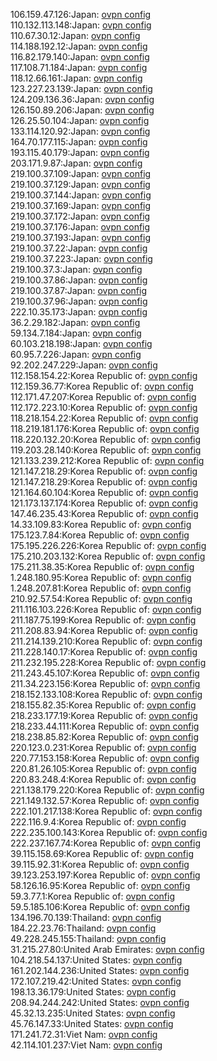 106.159.47.126:Japan: [ovpn config](vpn/106_159_47_126.ovpn)  
110.132.113.148:Japan: [ovpn config](vpn/110_132_113_148.ovpn)  
110.67.30.12:Japan: [ovpn config](vpn/110_67_30_12.ovpn)  
114.188.192.12:Japan: [ovpn config](vpn/114_188_192_12.ovpn)  
116.82.179.140:Japan: [ovpn config](vpn/116_82_179_140.ovpn)  
117.108.71.184:Japan: [ovpn config](vpn/117_108_71_184.ovpn)  
118.12.66.161:Japan: [ovpn config](vpn/118_12_66_161.ovpn)  
123.227.23.139:Japan: [ovpn config](vpn/123_227_23_139.ovpn)  
124.209.136.36:Japan: [ovpn config](vpn/124_209_136_36.ovpn)  
126.150.89.206:Japan: [ovpn config](vpn/126_150_89_206.ovpn)  
126.25.50.104:Japan: [ovpn config](vpn/126_25_50_104.ovpn)  
133.114.120.92:Japan: [ovpn config](vpn/133_114_120_92.ovpn)  
164.70.177.115:Japan: [ovpn config](vpn/164_70_177_115.ovpn)  
193.115.40.179:Japan: [ovpn config](vpn/193_115_40_179.ovpn)  
203.171.9.87:Japan: [ovpn config](vpn/203_171_9_87.ovpn)  
219.100.37.109:Japan: [ovpn config](vpn/219_100_37_109.ovpn)  
219.100.37.129:Japan: [ovpn config](vpn/219_100_37_129.ovpn)  
219.100.37.144:Japan: [ovpn config](vpn/219_100_37_144.ovpn)  
219.100.37.169:Japan: [ovpn config](vpn/219_100_37_169.ovpn)  
219.100.37.172:Japan: [ovpn config](vpn/219_100_37_172.ovpn)  
219.100.37.176:Japan: [ovpn config](vpn/219_100_37_176.ovpn)  
219.100.37.193:Japan: [ovpn config](vpn/219_100_37_193.ovpn)  
219.100.37.22:Japan: [ovpn config](vpn/219_100_37_22.ovpn)  
219.100.37.223:Japan: [ovpn config](vpn/219_100_37_223.ovpn)  
219.100.37.3:Japan: [ovpn config](vpn/219_100_37_3.ovpn)  
219.100.37.86:Japan: [ovpn config](vpn/219_100_37_86.ovpn)  
219.100.37.87:Japan: [ovpn config](vpn/219_100_37_87.ovpn)  
219.100.37.96:Japan: [ovpn config](vpn/219_100_37_96.ovpn)  
222.10.35.173:Japan: [ovpn config](vpn/222_10_35_173.ovpn)  
36.2.29.182:Japan: [ovpn config](vpn/36_2_29_182.ovpn)  
59.134.7.184:Japan: [ovpn config](vpn/59_134_7_184.ovpn)  
60.103.218.198:Japan: [ovpn config](vpn/60_103_218_198.ovpn)  
60.95.7.226:Japan: [ovpn config](vpn/60_95_7_226.ovpn)  
92.202.247.229:Japan: [ovpn config](vpn/92_202_247_229.ovpn)  
112.158.154.22:Korea Republic of: [ovpn config](vpn/112_158_154_22.ovpn)  
112.159.36.77:Korea Republic of: [ovpn config](vpn/112_159_36_77.ovpn)  
112.171.47.207:Korea Republic of: [ovpn config](vpn/112_171_47_207.ovpn)  
112.172.223.10:Korea Republic of: [ovpn config](vpn/112_172_223_10.ovpn)  
118.218.154.22:Korea Republic of: [ovpn config](vpn/118_218_154_22.ovpn)  
118.219.181.176:Korea Republic of: [ovpn config](vpn/118_219_181_176.ovpn)  
118.220.132.20:Korea Republic of: [ovpn config](vpn/118_220_132_20.ovpn)  
119.203.28.140:Korea Republic of: [ovpn config](vpn/119_203_28_140.ovpn)  
121.133.239.212:Korea Republic of: [ovpn config](vpn/121_133_239_212.ovpn)  
121.147.218.29:Korea Republic of: [ovpn config](vpn/121_147_218_29.ovpn)  
121.147.218.29:Korea Republic of: [ovpn config](vpn/121_147_218_29.ovpn)  
121.164.60.104:Korea Republic of: [ovpn config](vpn/121_164_60_104.ovpn)  
121.173.137.174:Korea Republic of: [ovpn config](vpn/121_173_137_174.ovpn)  
147.46.235.43:Korea Republic of: [ovpn config](vpn/147_46_235_43.ovpn)  
14.33.109.83:Korea Republic of: [ovpn config](vpn/14_33_109_83.ovpn)  
175.123.7.84:Korea Republic of: [ovpn config](vpn/175_123_7_84.ovpn)  
175.195.226.226:Korea Republic of: [ovpn config](vpn/175_195_226_226.ovpn)  
175.210.203.132:Korea Republic of: [ovpn config](vpn/175_210_203_132.ovpn)  
175.211.38.35:Korea Republic of: [ovpn config](vpn/175_211_38_35.ovpn)  
1.248.180.95:Korea Republic of: [ovpn config](vpn/1_248_180_95.ovpn)  
1.248.207.81:Korea Republic of: [ovpn config](vpn/1_248_207_81.ovpn)  
210.92.57.54:Korea Republic of: [ovpn config](vpn/210_92_57_54.ovpn)  
211.116.103.226:Korea Republic of: [ovpn config](vpn/211_116_103_226.ovpn)  
211.187.75.199:Korea Republic of: [ovpn config](vpn/211_187_75_199.ovpn)  
211.208.83.94:Korea Republic of: [ovpn config](vpn/211_208_83_94.ovpn)  
211.214.139.210:Korea Republic of: [ovpn config](vpn/211_214_139_210.ovpn)  
211.228.140.17:Korea Republic of: [ovpn config](vpn/211_228_140_17.ovpn)  
211.232.195.228:Korea Republic of: [ovpn config](vpn/211_232_195_228.ovpn)  
211.243.45.107:Korea Republic of: [ovpn config](vpn/211_243_45_107.ovpn)  
211.34.223.156:Korea Republic of: [ovpn config](vpn/211_34_223_156.ovpn)  
218.152.133.108:Korea Republic of: [ovpn config](vpn/218_152_133_108.ovpn)  
218.155.82.35:Korea Republic of: [ovpn config](vpn/218_155_82_35.ovpn)  
218.233.177.19:Korea Republic of: [ovpn config](vpn/218_233_177_19.ovpn)  
218.233.44.111:Korea Republic of: [ovpn config](vpn/218_233_44_111.ovpn)  
218.238.85.82:Korea Republic of: [ovpn config](vpn/218_238_85_82.ovpn)  
220.123.0.231:Korea Republic of: [ovpn config](vpn/220_123_0_231.ovpn)  
220.77.153.158:Korea Republic of: [ovpn config](vpn/220_77_153_158.ovpn)  
220.81.26.105:Korea Republic of: [ovpn config](vpn/220_81_26_105.ovpn)  
220.83.248.4:Korea Republic of: [ovpn config](vpn/220_83_248_4.ovpn)  
221.138.179.220:Korea Republic of: [ovpn config](vpn/221_138_179_220.ovpn)  
221.149.132.57:Korea Republic of: [ovpn config](vpn/221_149_132_57.ovpn)  
222.101.217.138:Korea Republic of: [ovpn config](vpn/222_101_217_138.ovpn)  
222.116.9.4:Korea Republic of: [ovpn config](vpn/222_116_9_4.ovpn)  
222.235.100.143:Korea Republic of: [ovpn config](vpn/222_235_100_143.ovpn)  
222.237.167.74:Korea Republic of: [ovpn config](vpn/222_237_167_74.ovpn)  
39.115.158.69:Korea Republic of: [ovpn config](vpn/39_115_158_69.ovpn)  
39.115.92.31:Korea Republic of: [ovpn config](vpn/39_115_92_31.ovpn)  
39.123.253.197:Korea Republic of: [ovpn config](vpn/39_123_253_197.ovpn)  
58.126.16.95:Korea Republic of: [ovpn config](vpn/58_126_16_95.ovpn)  
59.3.77.1:Korea Republic of: [ovpn config](vpn/59_3_77_1.ovpn)  
59.5.185.106:Korea Republic of: [ovpn config](vpn/59_5_185_106.ovpn)  
134.196.70.139:Thailand: [ovpn config](vpn/134_196_70_139.ovpn)  
184.22.23.76:Thailand: [ovpn config](vpn/184_22_23_76.ovpn)  
49.228.245.155:Thailand: [ovpn config](vpn/49_228_245_155.ovpn)  
31.215.27.80:United Arab Emirates: [ovpn config](vpn/31_215_27_80.ovpn)  
104.218.54.137:United States: [ovpn config](vpn/104_218_54_137.ovpn)  
161.202.144.236:United States: [ovpn config](vpn/161_202_144_236.ovpn)  
172.107.219.42:United States: [ovpn config](vpn/172_107_219_42.ovpn)  
198.13.36.179:United States: [ovpn config](vpn/198_13_36_179.ovpn)  
208.94.244.242:United States: [ovpn config](vpn/208_94_244_242.ovpn)  
45.32.13.235:United States: [ovpn config](vpn/45_32_13_235.ovpn)  
45.76.147.33:United States: [ovpn config](vpn/45_76_147_33.ovpn)  
171.241.72.31:Viet Nam: [ovpn config](vpn/171_241_72_31.ovpn)  
42.114.101.237:Viet Nam: [ovpn config](vpn/42_114_101_237.ovpn)  
